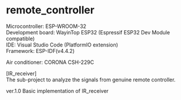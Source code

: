# remote_controller
Microcontroller: ESP-WROOM-32<br />
Development board: WayinTop ESP32 (Espressif ESP32 Dev Module compatible)<br />
IDE: Visual Studio Code (PlatformIO extension)<br />
Framework: ESP-IDF(v4.4.2)<br />

Air conditioner: CORONA CSH-229C

[IR_receiver]<br />
The sub-project to analyze the signals from genuine remote controller.

ver.1.0 Basic implementation of IR_receiver
